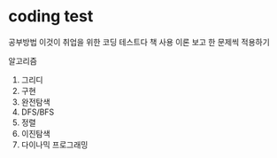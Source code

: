 # coding test

공부방법
이것이 취업을 위한 코딩 테스트다 책 사용
이론 보고 한 문제씩 적용하기

알고리즘
1. 그리디
2. 구현
3. 완전탐색
4. DFS/BFS
5. 정렬
6. 이진탐색
7. 다이나믹 프로그래밍
